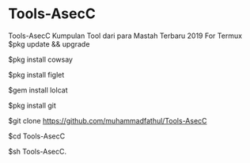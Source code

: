 # Tools-AsecC
Tools-AsecC Kumpulan Tool dari para Mastah Terbaru 2019 For Termux
$pkg update && upgrade

$pkg install cowsay

$pkg install figlet

$gem install lolcat

$pkg install git

$git clone https://github.com/muhammadfathul/Tools-AsecC

$cd Tools-AsecC

$sh Tools-AsecC.
